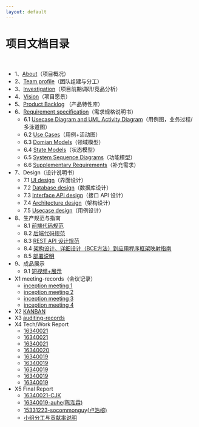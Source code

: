 ```yaml
---
layout: default
---
```


# 项目文档目录

&nbsp;&nbsp; 

* 1、[About](01-about)（项目概况）
* 2、[Team profile](02-team-profile)（团队组建与分工）
* 3、[Investigation](03-invest)（项目前期调研/竞品分析）
* 4、[Vision](04-vision)（项目愿景）
* 5、[Product Backlog](05-backlog) （产品特性库）
* 6、[Requirement specification](06-requirement)（需求规格说明书）
    - 6.1 [Usecase Diagram and UML Activity Diagram](06-useCase)（用例图，业务过程/多泳道图）
    - 6.2 [Use Cases](06-activity)（用例+活动图）
    - 6.3 [Domian Models](06-domain)（领域模型）
    - 6.4 [State Models](06-state)（状态模型）
    - 6.5 [System Sequence Diagrams](06-sequence)（功能模型）
    - 6.6 [Supplementary Requirements](06-supply)（补充需求）
* 7、Design（设计说明书）
    - 7.1 [UI design](07-UI-design)（界面设计）
    - 7.2 [Database design](07-DB-design)（数据库设计）
    - 7.3 [Interface API design](07-API-design)（接口 API 设计）
    - 7.4 [Architecture design](07-ARCH-design)（架构设计）
    - 7.5 [Usecase design](07-UCdesign)（用例设计）
* 8、生产规范与指南
    - 8.1 [前端代码规范](08-front)
    - 8.2 [后端代码规范](08-back)
    - 8.3 [REST API 设计规范](08-API)
    - 8.4 [架构设计、详细设计（BCE方法）到应用程序框架映射指南](08-BCE)
    - 8.5 [部署说明](08-docker)
* 9、成品展示
    - 9.1 [短视频+展示](09-show)
* X1 meeting-records（会议记录）
    - [inception meeting 1](X1-meeting-1)
    - [inception meeting 2](X1-meeting-2)
    - [inception meeting 3](X1-meeting-3)
    - [inception meeting 4](X1-meeting-4)
* X2 [KANBAN](X2-kanban)
* X3 [auditing-records](x3-auditing)
* X4 Tech/Work Report
    - [16340021](https://blog.csdn.net/qq_36349285/article/details/93381138)
    - [16340021](https://blog.csdn.net/qq_36349285/article/details/94351732)
    - [16340021](https://blog.csdn.net/qq_36349285/article/details/93766322)
    - [16340020](https://chenjiff.github.io/2019/05/22/server-get-or-send-data/)
    - [16340019](https://blog.csdn.net/qq_36359560/article/details/94144162)
    - [16340019](https://blog.csdn.net/qq_36359560/article/details/94218235)
    - [16340019](https://blog.csdn.net/qq_36359560/article/details/94226155)
    - [16340019](https://blog.csdn.net/qq_36359560/article/details/94232012)
    - [16340019](https://blog.csdn.net/qq_36359560/article/details/94240616)
* X5 Final Report
    - [16340021-CJK](05-CJK)
    - [16340019-auhe(陈泓霖)](05-CHL)
    - [15331223-socommonguy(卢浩榕)](05-LHR)
    - [小组分工与贡献率说明](X5-con)
